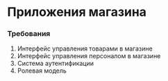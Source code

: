 # Приложения магазина

### Требования
1. Интерфейс управления товарами в магазине
2. Интерфейс управления персоналом в магазине
3. Система аутентификации 
4. Ролевая модель


